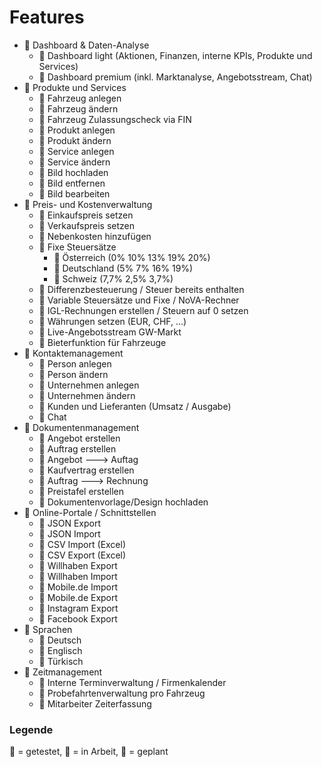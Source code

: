 # Features
- 📒 Dashboard & Daten-Analyse
  - 📒 Dashboard light (Aktionen, Finanzen, interne KPIs, Produkte und Services)
  - 📙 Dashboard premium (inkl. Marktanalyse, Angebotsstream, Chat)
- 📗 Produkte und Services
  - 📗 Fahrzeug anlegen
  - 📒 Fahrzeug ändern
  - 📗 Fahrzeug Zulassungscheck via FIN
  - 📗 Produkt anlegen
  - 📗 Produkt ändern
  - 📗 Service anlegen
  - 📗 Service ändern
  - 📒 Bild hochladen
  - 📙 Bild entfernen
  - 📙 Bild bearbeiten
- 📒 Preis- und Kostenverwaltung
  - 📗 Einkaufspreis setzen
  - 📗 Verkaufspreis setzen
  - 📒 Nebenkosten hinzufügen
  - 📗 Fixe Steuersätze
    - 📗 Österreich  (0% 10% 13% 19% 20%)
    - 📒 Deutschland (5% 7% 16% 19%)
    - 📒 Schweiz (7,7% 2,5% 3,7%)
  - 📒 Differenzbesteuerung / Steuer bereits enthalten
  - 📒 Variable Steuersätze und Fixe / NoVA-Rechner
  - 📒 IGL-Rechnungen erstellen / Steuern auf 0 setzen
  - 📗 Währungen setzen (EUR, CHF, ...)
  - 📙 Live-Angebotsstream GW-Markt
  - 📙 Bieterfunktion für Fahrzeuge
- 📗 Kontaktemanagement
  - 📗 Person anlegen
  - 📗 Person ändern
  - 📗 Unternehmen anlegen
  - 📗 Unternehmen ändern
  - 📙 Kunden und Lieferanten (Umsatz / Ausgabe)
  - 📙 Chat
- 📒 Dokumentenmanagement
  - 📗 Angebot erstellen
  - 📗 Auftrag erstellen
  - 📗 Angebot ---> Auftag
  - 📗 Kaufvertrag erstellen
  - 📗 Auftrag ---> Rechnung
  - 📒 Preistafel erstellen
  - 📙 Dokumentenvorlage/Design hochladen
- 📒 Online-Portale / Schnittstellen
  - 📒 JSON Export
  - 📗 JSON Import
  - 📙 CSV Import (Excel)
  - 📙 CSV Export (Excel)
  - 📒 Willhaben Export
  - 📒 Willhaben Import
  - 📙 Mobile.de Import
  - 📙 Mobile.de Export
  - 📙 Instagram Export
  - 📙 Facebook Export
- 📗 Sprachen
  - 📗 Deutsch
  - 📗 Englisch
  - 📗 Türkisch
- 📙 Zeitmanagement
  - 📙 Interne Terminverwaltung / Firmenkalender
  - 📙 Probefahrtenverwaltung pro Fahrzeug
  - 📙 Mitarbeiter Zeiterfassung

### Legende
📗 = getestet, 📒 = in Arbeit, 📙 = geplant
